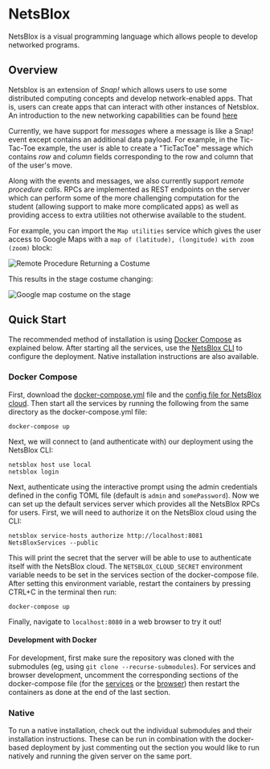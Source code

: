 # NetsBlox

NetsBlox is a visual programming language which allows people to develop networked programs.

## Overview
Netsblox is an extension of _Snap!_ which allows users to use some distributed computing concepts and develop network-enabled apps. That is, users can create apps that can interact with other instances of Netsblox. An introduction to the new networking capabilities can be found [here](https://github.com/NetsBlox/NetsBlox/wiki/Introduction-to-Distributed-Programming-in-NetsBlox)

Currently, we have support for _messages_ where a message is like a Snap! event except contains an additional data payload. For example, in the Tic-Tac-Toe example, the user is able to  create a "TicTacToe" message which contains *row* and *column* fields corresponding to the row and column that of the user's move.

Along with the events and messages, we also currently support _remote procedure calls_. RPCs are implemented as REST endpoints on the server which can perform some of the more challenging computation for the student (allowing support to make more complicated apps) as well as providing access to extra utilities not otherwise available to the student.

For example, you can import the `Map utilities` service which gives the user access to Google Maps with a `map of (latitude), (longitude) with zoom (zoom)` block:

![Remote Procedure Returning a Costume](./map-blocks.png)

This results in the stage costume changing:

![Google map costume on the stage](./map-example.png)

## Quick Start
The recommended method of installation is using [Docker Compose](https://docs.docker.com/compose) as explained below. After starting all the services, use the [NetsBlox CLI](https://github.com/NetsBlox/cloud/releases) to configure the deployment. Native installation instructions are also available.

### Docker Compose
First, download the [docker-compose.yml](./docker-compose.yml) file and the [config file for NetsBlox cloud](./cloudConfig.toml). Then start all the services by running the following from the same directory as the docker-compose.yml file:
```
docker-compose up
```

Next, we will connect to (and authenticate with) our deployment using the NetsBlox CLI:
```
netsblox host use local
netsblox login
```
Next, authenticate using the interactive prompt using the admin credentials defined in the config TOML file (default is `admin` and `somePassword`). Now we can set up the default services server which provides all the NetsBlox RPCs for users. First, we will need to authorize it on the NetsBlox cloud using the CLI:
```
netsblox service-hosts authorize http://localhost:8081 NetsBloxServices --public
```
This will print the secret that the server will be able to use to authenticate itself with the NetsBlox cloud. The `NETSBLOX_CLOUD_SECRET` environment variable needs to be set in the services section of the docker-compose file. After setting this environment variable, restart the containers by pressing CTRL+C in the terminal then run:
```
docker-compose up
```

Finally, navigate to `localhost:8080` in a web browser to try it out!

#### Development with Docker
For development, first make sure the repository was cloned with the submodules (eg, using `git clone --recurse-submodules`). For services and browser development, uncomment the corresponding sections of the docker-compose file (for the [services](https://github.com/NetsBlox/NetsBlox/blob/1efd34b5cbeb333c8f1c2f078e406315ff884ef1/docker-compose.yml#L26-L28) or the [browser](https://github.com/NetsBlox/NetsBlox/blob/1efd34b5cbeb333c8f1c2f078e406315ff884ef1/docker-compose.yml#L40-L42)) then restart the containers as done at the end of the last section.

### Native
To run a native installation, check out the individual submodules and their installation instructions. These can be run in combination with the docker-based deployment by just commenting out the section you would like to run natively and running the given server on the same port.
